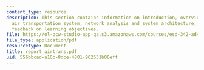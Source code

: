 ```yaml
---
content_type: resource
description: This section contains information on introduction, overview of the U.S.
  air transportation system, network analysis and system architecture, conclusion,
  feedback on learning objectives.
file: https://ol-ocw-studio-app-qa.s3.amazonaws.com/courses/esd-342-advanced-system-architecture-spring-2006/556bbcada10b8dce4801962631b00eff_report_airtrans.pdf
file_type: application/pdf
resourcetype: Document
title: report_airtrans.pdf
uid: 556bbcad-a10b-8dce-4801-962631b00eff
---
```

